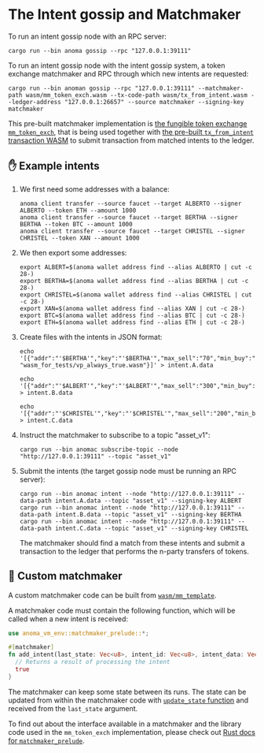 # The Intent gossip and Matchmaker

To run an intent gossip node with an RPC server:

```shell
cargo run --bin anoma gossip --rpc "127.0.0.1:39111"
```

To run an intent gossip node with the intent gossip system, a token exchange matchmaker and RPC through which new intents are requested:

```shell
cargo run --bin anoman gossip --rpc "127.0.0.1:39111" --matchmaker-path wasm/mm_token_exch.wasm --tx-code-path wasm/tx_from_intent.wasm --ledger-address "127.0.0.1:26657" --source matchmaker --signing-key matchmaker
```

This pre-built matchmaker implementation is [the fungible token exchange `mm_token_exch`](https://github.com/anoma/anoma/blob/master/wasm/wasm_source/src/mm_token_exch.rs), that is being used together with [the pre-built `tx_from_intent` transaction WASM](https://github.com/anoma/anoma/blob/master/wasm/wasm_source/src/lib.rs) to submit transaction from matched intents to the ledger.

## ✋ Example intents

1) We first need some addresses with a balance:

   ```
   anoma client transfer --source faucet --target ALBERTO --signer ALBERTO --token ETH --amount 1000
   anoma client transfer --source faucet --target BERTHA --signer BERTHA --token BTC --amount 1000
   anoma client transfer --source faucet --target CHRISTEL --signer CHRISTEL --token XAN --amount 1000
   ```

2) We then export some addresses:

   ```shell
   export ALBERT=$(anoma wallet address find --alias ALBERTO | cut -c 28-)
   export BERTHA=$(anoma wallet address find --alias BERTHA | cut -c 28-)
   export CHRISTEL=$(anoma wallet address find --alias CHRISTEL | cut -c 28-)
   export XAN=$(anoma wallet address find --alias XAN | cut -c 28-)
   export BTC=$(anoma wallet address find --alias BTC | cut -c 28-)
   export ETH=$(anoma wallet address find --alias ETH | cut -c 28-)
   ```

3) Create files with the intents in JSON format:

   ```shell
   echo '[{"addr":"'$BERTHA'","key":"'$BERTHA'","max_sell":"70","min_buy":"100","rate_min":"2","token_buy":"'$XAN'","token_sell":"'$BTC'","vp_path": "wasm_for_tests/vp_always_true.wasm"}]' > intent.A.data
   
   echo '[{"addr":"'$ALBERT'","key":"'$ALBERT'","max_sell":"300","min_buy":"50","rate_min":"0.7","token_buy":"'$BTC'","token_sell":"'$ETH'"}]' > intent.B.data

   echo '[{"addr":"'$CHRISTEL'","key":"'$CHRISTEL'","max_sell":"200","min_buy":"20","rate_min":"0.5","token_buy":"'$ETH'","token_sell":"'$XAN'"}]' > intent.C.data
   ```

4) Instruct the matchmaker to subscribe to a topic "asset_v1":

   ```shell
   cargo run --bin anomac subscribe-topic --node "http://127.0.0.1:39111" --topic "asset_v1"
   ```

5) Submit the intents (the target gossip node must be running an RPC server):

   ```shell
   cargo run --bin anomac intent --node "http://127.0.0.1:39111" --data-path intent.A.data --topic "asset_v1" --signing-key ALBERT
   cargo run --bin anomac intent --node "http://127.0.0.1:39111" --data-path intent.B.data --topic "asset_v1" --signing-key BERTHA
   cargo run --bin anomac intent --node "http://127.0.0.1:39111" --data-path intent.C.data --topic "asset_v1" --signing-key CHRISTEL
   ```

   The matchmaker should find a match from these intents and submit a transaction to the ledger that performs the n-party transfers of tokens.

## 🤝 Custom matchmaker

A custom matchmaker code can be built from [`wasm/mm_template`](https://github.com/anoma/anoma/tree/master/wasm/mm_template).

A matchmaker code must contain the following function, which will be called when a new intent is received:

```rust
use anoma_vm_env::matchmaker_prelude::*;

#[matchmaker]
fn add_intent(last_state: Vec<u8>, intent_id: Vec<u8>, intent_data: Vec<u8>) -> bool {
  // Returns a result of processing the intent
  true
}
```

The matchmaker can keep some state between its runs. The state can be updated from within the matchmaker code with [`update_state` function](https://docs.anoma.network/rustdoc/anoma_vm_env/imports/matchmaker/fn.update_state.html) and received from the `last_state` argument.

To find out about the interface available in a matchmaker and the library code used in the `mm_token_exch` implementation, please check out [Rust docs for `matchmaker_prelude`](https://docs.anoma.network/rustdoc/anoma_vm_env/matchmaker_prelude/index.html).
